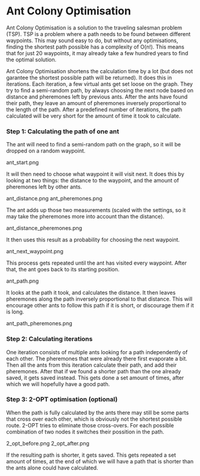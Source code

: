 # Ant Colony Optimisation

Ant Colony Optimisation is a solution to the traveling salesman problem (TSP). TSP is a problem where a path needs to be found between different waypoints. This may sound easy to do, but without any optimisations, finding the shortest path possible has a complexity of O(n!). This means that for just 20 waypoints, it may already take a few hundred years to find the optimal solution.

Ant Colony Optimisation shortens the calculation time by a lot (but does not garantee the shortest possible path will be returned). It does this in iterations. Each iteration, a few virtual ants get set loose on the graph. They try to find a semi-random path, by always choosing the next node based on distance and pheremones left by previous ants. After the ants have found their path, they leave an amount of pheremones inversely proportional to the length of the path. After a predefined number of iterations, the path calculated will be very short for the amount of time it took to calculate.


### Step 1: Calculating the path of one ant

The ant will need to find a semi-random path on the graph, so it will be dropped on a random waypoint.

ant_start.png

It will then need to choose what waypoint it will visit next. It does this by looking at two things: the distance to the waypoint, and the amount of pheremones left by other ants.

ant_distance.png ant_pheremones.png

The ant adds up those two measurements (scaled with the settings, so it may take the pheremones more into account than the distance).

ant_distance_pheremones.png

It then uses this result as a probability for choosing the next waypoint.

ant_next_waypoint.png

This process gets repeated until the ant has visited every waypoint. After that, the ant goes back to its starting position.

ant_path.png

It looks at the path it took, and calculates the distance. It then leaves pheremones along the path inversely proportional to that distance. This will encourage other ants to follow this path if it is short, or discourage them if it is long.

ant_path_pheremones.png

### Step 2: Calculating iterations

One iteration consists of multiple ants looking for a path independently of each other. The pheremones that were already there first evaporate a bit. Then all the ants from this iteration calculate their path, and add their pheremones. After that if we found a shorter path than the one already saved, it gets saved instead. This gets done a set amount of times, after which we will hopefully have a good path.

### Step 3: 2-OPT optimisation (optional)

When the path is fully calculated by the ants there may still be some parts that cross over each other, which is obviously not the shortest possible route. 2-OPT tries to eliminate those cross-overs. For each possible combination of two nodes it switches their possition in the path.

2_opt_before.png 2_opt_after.png

If the resulting path is shorter, it gets saved. This gets repeated a set amount of times, at the end of which we will have a path that is shorter than the ants alone could have calculated.
